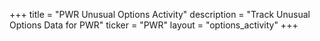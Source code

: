 +++
title = "PWR Unusual Options Activity"
description = "Track Unusual Options Data for PWR"
ticker = "PWR"
layout = "options_activity"
+++


